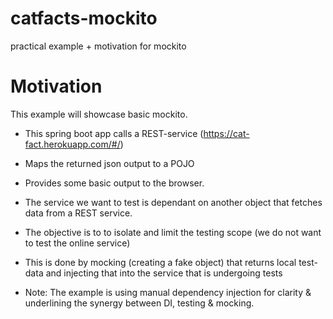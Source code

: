 # catfacts-mockito
practical example + motivation for mockito

# Motivation
This  example will showcase basic mockito.  
* This spring boot app calls a REST-service (https://cat-fact.herokuapp.com/#/)
- Maps the returned json output to a POJO
- Provides some basic output to the browser.

- The service we want to test is dependant on another object that fetches data from a REST service.
- The objective is to  to isolate and limit the testing scope (we do not want to test the online service)
- This is done by mocking (creating a fake object) that returns local test-data and injecting that into the service that is undergoing tests
- Note: The example is using manual dependency injection for clarity & underlining the synergy between DI, testing & mocking.
